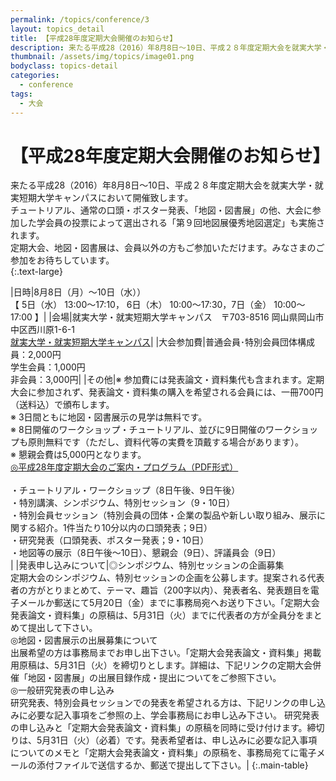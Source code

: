 ```yaml
---
permalink: /topics/conference/3
layout: topics_detail
title: 【平成28年度定期大会開催のお知らせ】
description: 来たる平成28（2016）年8月8日～10日、平成２８年度定期大会を就実大学・就実短期大学キャンパスにおいて開催致します。
thumbnail: /assets/img/topics/image01.png
bodyclass: topics-detail
categories:
  - conference
tags:
  - 大会
---
```


# 【平成28年度定期大会開催のお知らせ】

来たる平成28（2016）年8月8日～10日、平成２８年度定期大会を就実大学・就実短期大学キャンパスにおいて開催致します。<br> 
チュートリアル、通常の口頭・ポスター発表、「地図・図書展」の他、大会に参加した学会員の投票によって選出される「第９回地図展優秀地図選定」も実施されます。<br>
定期大会、地図・図書展は、会員以外の方もご参加いただけます。みなさまのご参加をお待ちしています。<br>
{:.text-large}

|日時|8月8日（月）～10日（水））<br>【 5日（水） 13:00～17:10， 6日（木） 10:00～17:30，7日（金） 10:00～17:00 】|
|会場|就実大学・就実短期大学キャンパス　〒703-8516 岡山県岡山市中区西川原1-6-1
<br>[就実大学・就実短期大学キャンパス](https://www.shujitsu.ac.jp/)|
|大会参加費|普通会員･特別会員団体構成員：2,000円<br>学生会員：1,000円<br>非会員：3,000円|
|その他|※ 参加費には発表論文・資料集代も含まれます。定期大会に参加されず、発表論文・資料集の購入を希望される会員には、一冊700円（送料込）で頒布します。<br>※ 3日間ともに地図・図書展示の見学は無料です。<br>※ 8日開催のワークショップ・チュートリアル、並びに9日開催のワークショップも原則無料です（ただし、資料代等の実費を頂戴する場合があります）。<br>※ 懇親会費は5,000円となります。<br>
<a href="" class="assets/file/program2016.pdf">◎平成28年度定期大会のご案内・プログラム（PDF形式）</a><br><br>
・チュートリアル・ワークショップ（8日午後、9日午後）<br>
・特別講演、シンポジウム、特別セッション（9・10日）<br>
・特別会員セッション（特別会員の団体・企業の製品や新しい取り組み、展示に関する紹介。1件当たり10分以内の口頭発表；9日）<br>
・研究発表（口頭発表、ポスター発表；9・10日）<br>
・地図等の展示（8日午後～10日）、懇親会（9日）、評議員会（9日）<br>|
|発表申し込みについて|◎シンポジウム、特別セッションの企画募集<br>定期大会のシンポジウム、特別セッションの企画を公募します。提案される代表者の方がとりまとめて、テーマ、趣旨（200字以内）、発表者名、発表題目を電子メールか郵送にて5月20日（金）までに事務局宛へお送り下さい。「定期大会発表論文・資料集」の原稿は、5月31日（火）までに代表者の方が全員分をまとめて提出して下さい。<br>
◎地図・図書展示の出展募集について<br>
出展希望の方は事務局までお申し出下さい。「定期大会発表論文・資料集」掲載用原稿は、5月31日（火）を締切りとします。詳細は、下記リンクの定期大会併催「地図・図書展」の出展目録作成・提出についてをご参照下さい。<br>
◎一般研究発表の申し込み<br>
研究発表、特別会員セッションでの発表を希望される方は、下記リンクの申し込みに必要な記入事項をご参照の上、学会事務局にお申し込み下さい。
研究発表の申し込みと「定期大会発表論文・資料集」の原稿を同時に受け付けます。締切りは、5月31日（火）（必着）です。発表希望者は、申し込みに必要な記入事項についてのメモと「定期大会発表論文・資料集」の原稿を、事務局宛てに電子メールの添付ファイルで送信するか、郵送で提出して下さい。|
{:.main-table}


